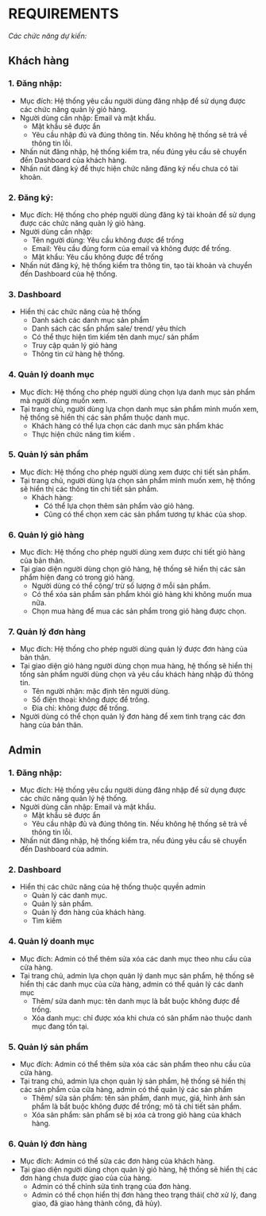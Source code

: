 # REQUIREMENTS 
*Các chức năng dự kiến:*
## Khách hàng
### 1. Đăng nhập: 
- Mục đích: Hệ thống yêu cầu người dùng đăng nhập để sử dụng được các chức năng quản lý giỏ hàng.
- Người dùng cần nhập: Email và mật khẩu.
    - Mật khẩu sẽ được ẩn
    - Yêu cầu nhập đủ và đúng thông tin. Nếu không hệ thống sẽ trả về thông tin lỗi.  
- Nhấn nút đăng nhập, hệ thống kiểm tra, nếu đúng yêu cầu sẽ chuyển đến Dashboard của khách hàng.
- Nhấn nút đăng ký để thực hiện chức năng đăng ký nếu chưa có tài khoản. 
### 2. Đăng ký:
- Mục đích: Hệ thống cho phép người dùng đăng ký tài khoản để sử dụng được các chức năng quản lý giỏ hàng.
- Người dùng cần nhập:
    + Tên người dùng: Yêu cầu không được để trống
    + Email: Yêu cầu đúng form của email và không được để trống. 
    + Mật khẩu: Yêu cầu không được để trống
- Nhấn nút đăng ký, hệ thống kiểm tra thông tin, tạo tài khoản và chuyển đến Dashboard của hệ thống.
### 3. Dashboard
- Hiển thị các chức năng của hệ thống
    + Danh sách các danh mục sản phẩm
    + Danh sách các sẩn phẩm sale/ trend/ yêu thích
    + Có thể thực hiện tìm kiếm tên danh mục/ sản phẩm
    + Truy cập quản lý giỏ hàng
    + Thông tin cử hàng hệ thống.
### 4. Quản lý doanh mục
- Mục đích: Hệ thống cho phép người dùng chọn lựa danh mục sản phẩm mà người dùng muốn xem.
- Tại trang chủ, người dùng lựa chọn danh mục sản phẩm mình muốn xem, hệ thống sẽ hiển thị các sản phẩm thuộc danh mục.
    + Khách hàng có thể lựa chọn các danh mục sản phẩm khác 
    + Thực hiện chức năng tìm kiếm .
### 5. Quản lý sản phẩm
- Mục đích: Hệ thống cho phép người dùng xem được chi tiết sản phẩm.
- Tại trang chủ, người dùng lựa chọn sản phẩm mình muốn xem, hệ thống sẽ hiển thị các thông tin chi tiết sản phẩm.
    + Khách hàng: 
        * Có thể lựa chọn thêm sản phẩm vào giỏ hàng.
        * Cũng có thể chọn xem các sản phẩm tương tự khác của shop.
### 6. Quản lý giỏ hàng
- Mục đích: Hệ thống cho phép người dùng xem được chi tiết giỏ hàng của bản thân.
- Tại giao diện người dùng chọn giỏ hàng, hệ thống sẽ hiển thị các sản phẩm hiện đang có trong giỏ hàng.
    + Người dùng có thể cộng/ trừ số lượng ở mỗi sản phẩm.
    + Có thể xóa sản phẩm sản phẩm khỏi giỏ hàng khi không muốn mua nữa.
    + Chọn mua hàng để mua các sản phẩm trong giỏ hàng được chọn.
### 7. Quản lý đơn hàng
- Mục đích: Hệ thống cho phép người dùng quản lý được đơn hàng của bản thân.
- Tại giao diện giỏ hàng người dùng chọn mua hàng, hệ thống sẽ hiển thị tổng sản phẩm người dùng chọn và yêu cầu khách hàng nhập đủ thông tin.
    + Tên người nhận: mặc định tên người dùng.
    + Số điện thoại: không được để trống.
    + Đia chỉ: không được để trống.
- Người dùng có thể chọn quản lý đơn hàng để xem tình trạng các đơn hàng của bản thân.
## Admin
### 1. Đăng nhập: 
- Mục đích: Hệ thống yêu cầu người dùng đăng nhập để sử dụng được các chức năng quản lý hệ thống.
- Người dùng cần nhập: Email và mật khẩu.
    - Mật khẩu sẽ được ẩn
    - Yêu cầu nhập đủ và đúng thông tin. Nếu không hệ thống sẽ trả về thông tin lỗi.  
- Nhấn nút đăng nhập, hệ thống kiểm tra, nếu đúng yêu cầu sẽ chuyển đến Dashboard của admin.
### 2. Dashboard
- Hiển thị các chức năng của hệ thống thuộc quyền admin
    + Quản lý các danh mục.
    + Quản lý sản phẩm.
    + Quản lý đơn hàng của khách hàng.
    + Tìm kiếm 
### 4. Quản lý doanh mục
- Mục đích: Admin có thể thêm sửa xóa các danh mục theo nhu cầu của cửa hàng.
- Tại trang chủ, admin lựa chọn quản lý danh mục sản phẩm, hệ thống sẽ hiển thị các danh mục của cửa hàng, admin có thể quản lý các danh mục
    + Thêm/ sửa danh mục: tên danh mục là bắt buộc không được để trống.
    + Xóa danh mục: chỉ được xóa khi chưa có sản phẩm nào thuộc danh mục đang tồn tại.
### 5. Quản lý sản phẩm
- Mục đích: Admin có thể thêm sửa xóa các sản phẩm theo nhu cầu của cửa hàng.
- Tại trang chủ, admin lựa chọn quản lý sản phẩm, hệ thống sẽ hiển thị các sản phẩm của cửa hàng, admin có thể quản lý các sản phẩm
    + Thêm/ sửa sản phẩm: tên sản phẩm, danh mục, giá, hình ảnh sản phẩm là bắt buộc không được để trống; mô tả chi tiết sản phẩm.
    + Xóa sản phẩm: sản phẩm sẽ bị xóa cả trong giỏ hàng của khách hàng.
### 6. Quản lý đơn hàng
- Mục đích: Admin có thể sửa các đơn hàng của khách hàng.
- Tại giao diện người dùng chọn quản lý giỏ hàng, hệ thống sẽ hiển thị các đơn hàng chưa được giao của của hàng.
    + Admin có thể chỉnh sửa tình trạng của đơn hàng.
    + Admin có thể chọn hiển thị đơn hàng theo trạng thái( chờ xử lý, đang giao, đã giao hàng thành công, đã hủy).
